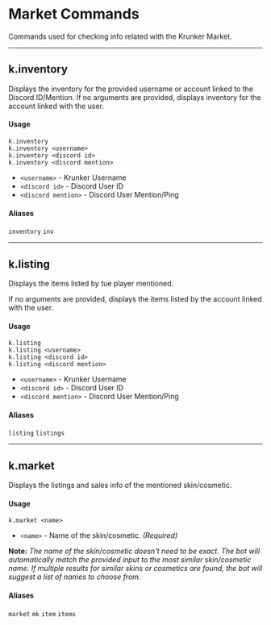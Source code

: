 # Market Commands

Commands used for checking info related with the Krunker Market.

***

## k.inventory
Displays the inventory for the provided username or account linked to the Discord ID/Mention.
If no arguments are provided, displays inventory for the account linked with the user.

#### Usage
```
k.inventory
k.inventory <username>
k.inventory <discord id>
k.inventory <discord mention>
```

- `<username>` - Krunker Username
- `<discord id>` - Discord User ID
- `<discord mention>` - Discord User Mention/Ping

#### Aliases
`inventory` `inv`

***

## k.listing
Displays the items listed by tue player mentioned.

If no arguments are provided, displays the items listed by the account linked with the user.

#### Usage
```
k.listing
k.listing <username>
k.listing <discord id>
k.listing <discord mention>
```

- `<username>` - Krunker Username
- `<discord id>` - Discord User ID
- `<discord mention>` - Discord User Mention/Ping

#### Aliases
`listing` `listings`

***

## k.market
Displays the listings and sales info of the mentioned skin/cosmetic.

#### Usage
```
k.market <name>
```

- `<name>` - Name of the skin/cosmetic. *(Required)*

**Note:** *The name of the skin/cosmetic doesn't need to be exact.*
*The bot will automatically match the provided input to the most similar skin/cosmetic name.*
*If multiple results for similar skins or cosmetics are found, the bot will suggest a list of names to choose from.*

#### Aliases
`market` `mk` `item` `items`